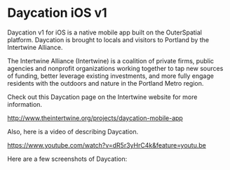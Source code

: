 # Daycation iOS v1
Daycation v1 for iOS is a native mobile app built on the OuterSpatial platform. Daycation is brought to locals and visitors to Portland by the Intertwine Alliance.

The Intertwine Alliance (Intertwine) is a coalition of private firms, public agencies and nonprofit organizations working together to tap new sources of funding, better leverage existing investments, and more fully engage residents with the outdoors and nature in the Portland Metro region.

Check out this Daycation page on the Intertwine website for more information. 

http://www.theintertwine.org/projects/daycation-mobile-app

Also, here is a video of describing Daycation. 

https://www.youtube.com/watch?v=dR5r3yHrC4k&feature=youtu.be

Here are a few screenshots of Daycation:
